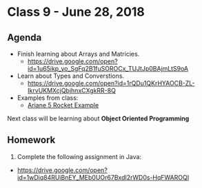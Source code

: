 # Class 9 - June 28, 2018

## Agenda

* Finish learning about Arrays and Matricies.
  * https://drive.google.com/open?id=1u65ikp_yo_SgFq2B1fuSOROCx_TUJtJp0BAjmLtS9oA
* Learn about Types and Converstions.
  * https://drive.google.com/open?id=1rQDu1QKrHYAOCB-ZL-IkrvUKMXcjQbjhnxCXgkRR-8Q
* Examples from class:
  * [Ariane 5 Rocket Example](Rocket.java)

Next class will be learning about **Object Oriented Programming**

## Homework

1. Complete the following assignment in Java:
  * https://drive.google.com/open?id=1wDiq84RUiBnEY_MEb0UOr67BxdI2rWD0s-HqFWAROQI